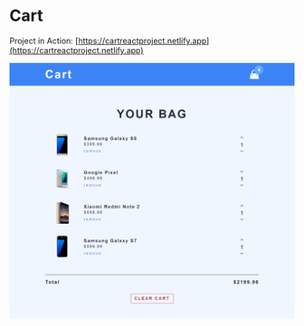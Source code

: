 # Cart

Project in Action: [https://cartreactproject.netlify.app](https://cartreactproject.netlify.app)

![Screenshot](./public/Screenshot.png)

